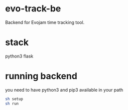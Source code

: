 # evo-track-be
Backend for Evojam time tracking tool.

# stack
python3
flask

# running backend
you need to have python3 and pip3 available in your path

```bash
sh setup
sh run
```